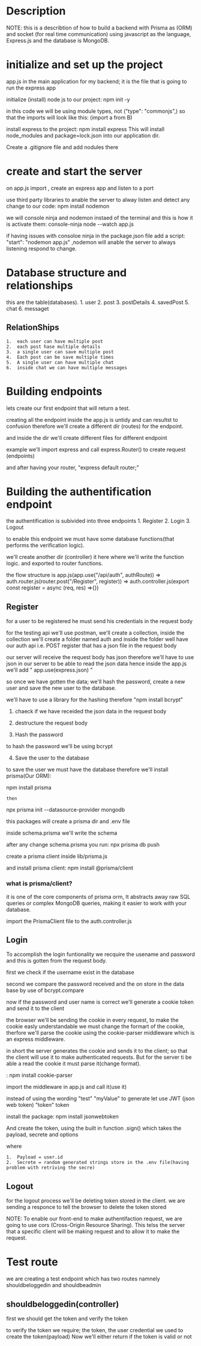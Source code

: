 # Description

NOTE: this is a describtion of how to build a backend with Prisma as (ORM) and socket (for real time communication) using javascript as the language, Express.js and the database is MongoDB.

# initialize and set up the project

app.js in the main application for my backend; it is the file that is going to run the express app

initialize (install) node js to our project: npm init -y

in this code we will be using module types, not ("type": "commonjs",) so that the imports will look like this: (import a from B)

install express to the project: npm install express
This will install node_modules and package=lock.json into our application dir.

Create a .gitignore file and add nodules there

# create and start the server

on app.js import , create an express app and listen to a port

use third party libraries to anable the server to alway listen and detect any change to our code: npm install nodemon

we will console ninja and nodemon instaed of the terminal and this is how it is activate them: console-ninja node --watch app.js

if having issues with consoloe ninja in the package.json file add a script: "start": "nodemon app.js" ,nodemon will anable the server to always listening respond to change.

# Database structure and relationships

this are the table(databases). 1. user 2. post 3. postDetails 4. savedPost 5. chat 6. messaget

## RelationShips

    1.  each user can have multiple post
    2.  each post hase multiple details
    3.  a single user can save multiple post
    4.  Each post can be save multiple times
    5.  A single user can have multiple chat
    6.  inside chat we can have multiple messages

# Building endpoints

lets create our first endpoint that will return a test.

creating all the endpoint inside the app.js is untidy and can resultst to confusion therefore we'll create a different dir (routes) for the endpoint.

and inside the dir we'll create different files for different endpoint

example we'll import express and call express.Router() to create request (endpoints)

and after having your router, "express default router;"

# Building the authentification endpoint

the authentification is subivided into three endpoints 1. Register 2. Login 3. Logout

to enable this endpoint we must have some database functions(that performs the verification logic).

we'll create another dir (controller) it here where we'll write the function logic. and exported to router functions.

the flow structure is app.js(app.use("/api/auth", authRoute)) => auth.router.js(router.post("/Register", register)) => auth.controller.js(export const register = async (req, res) =>{})

## Register

for a user to be registered he must send his credentials in the request body

for the testing api we'll use postman, we'll create a collection, inside the collection we'll create a folder named auth and inside the folder well have our auth api i.e. POST register that has a json file in the request body

our server will receive the request body has json therefore we'll have to use json in our server to be able to read the json data hence inside the app.js we'll add " app.use(express.json) "

so once we have gotten the data; we'll hash the password, create a new user and save the new user to the database.

we'll have to use a library for the hashing therefore "npm install bcrypt"

1.  chaeck if we have receided the json data in the request body

2.  destructure the request body

3.  Hash the password

to hash the password we'll be using bcrypt

4.  Save the user to the database

to save the user we must have the database therefore we'll install prisma(Our ORM):

npm install prisma

    then

npx prisma init --datasource-provider mongodb

this packages will create a prisma dir and .env file

inside schema.prisma we'll write the schema

after any change schema.prisma you run: npx prisma db push

create a prisma client inside lib/prisma.js

and install prisma client: npm install @prisma/client

### what is prisma/client?
it is one of the core components of prisma orm, It abstracts away raw SQL queries or complex MongoDB queries, making it easier to work with your database.

import the PrismaClient file to the auth.controller.js

## Login
To accomplish the login funtionality we recquire the usename and password and this is gotten from the request body.

first we check if the username exist in the database

second we compare the password received and the on store in the data base by use of bcrypt.compare

now if the password and user name is correct we'll generate a cookie token and send it to the client

the browser we'll be sending the cookie in every request, to make the cookie easly understandable we must change the formart of the cookie, therfore we'll parse the cookie using the cookie-parser middleware which is an express middleware.

in short the server generates the cookie and sends it to the client; so that the client will use it to make authenticated requests. But for the server ti be able a read the cookie it must parse it(change format).

: npm install cookie-parser

import the middleware in app.js and call it(use it)


instead of using the wording "test" "myValue" to generate let use JWT (json web token)  "token" token

install the package: npm install jsonwebtoken

And create the token, using the built in function .sign() which takes the payload, secrete and options

where

    1.  Payload = user.id
    2.  Secrete = random generated strings store in the .env file(having problem with retriving the secre)



## Logout

for the logout process we'll be deleting token stored in the client.
we are sending a responce to tell the browser to delete the token stored



NOTE: To enable our front-end to make authentifaction request, we are going to use cors (Cross-Origin Resource Sharing).
      This telss the server that a specific client will be making request and to allow it to make the request.



# Test route
we are creating a test endpoint which has two routes namnely shouldbeloggedin and shouldbeadmin

## shouldbeloggedin(controller)
first we should get the token and verify the token

to verify the token we require; the token, the user credential we used to create the token(payload)
Now we'll either return if the token is valid or not

